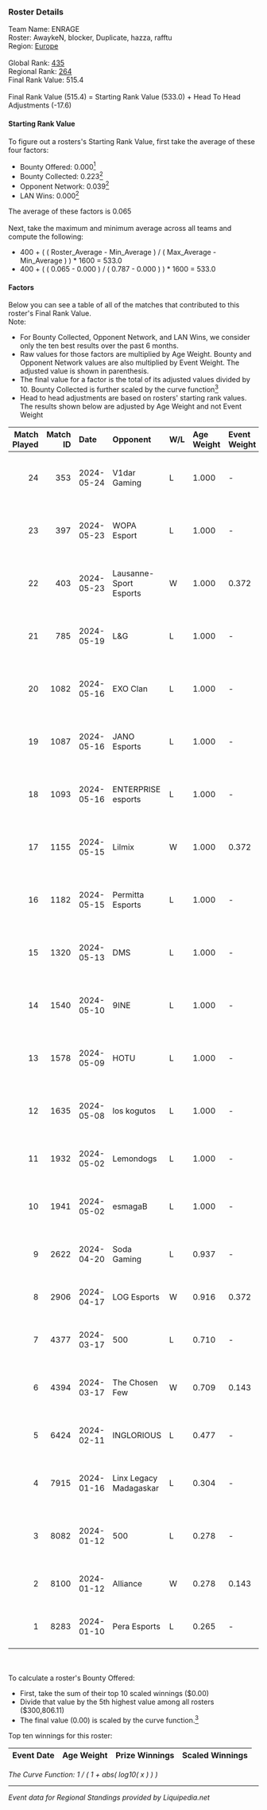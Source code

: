 ### Roster Details<br />
Team Name: ENRAGE<br />
Roster: AwaykeN, blocker, Duplicate, hazza, rafftu<br />
Region: [Europe]( ../standings_europe.md)<br />
<br />
Global Rank: [435](../standings_global.md)<br />
Regional Rank: [264]( ../standings_europe.md)<br />
Final Rank Value:  515.4<br />
<br />
Final Rank Value (515.4) = Starting Rank Value (533.0) + Head To Head Adjustments (-17.6)<br />

#### Starting Rank Value<br />
To figure out a rosters's Starting Rank Value, first take the average of these four factors:<br />
- Bounty Offered: 0.000[<sup>1</sup>](#table2)
- Bounty Collected: 0.223[<sup>2</sup>](#table1)
- Opponent Network: 0.039[<sup>2</sup>](#table1)
- LAN Wins: 0.000[<sup>2</sup>](#table1)

The average of these factors is 0.065<br />
<br />
Next, take the maximum and minimum average across all teams and compute the following:<br />
- 400 + ( ( Roster_Average - Min_Average ) / ( Max_Average - Min_Average ) ) * 1600 = 533.0
- 400 + ( ( 0.065 - 0.000 ) / ( 0.787 - 0.000 ) ) * 1600 = 533.0


#### Factors<br />
Below you can see a table of all of the matches that contributed to this roster's Final Rank Value.<br />
Note:<br />

- For Bounty Collected, Opponent Network, and LAN Wins, we consider only the ten best results over the past 6 months.
- Raw values for those factors are multiplied by Age Weight. Bounty and Opponent Network values are also multiplied by Event Weight. The adjusted value is shown in parenthesis.
- The final value for a factor is the total of its adjusted values divided by 10. Bounty Collected is further scaled by the curve function[<sup>3</sup>](#curveFunction)
- Head to head adjustments are based on rosters' starting rank values. The results shown below are adjusted by Age Weight and not Event Weight
<span id="table1"></span><br />


| Match Played | Match ID | Date       | Opponent               | W/L | Age Weight | Event Weight | Bounty Collected | Opponent Network | LAN Wins  | H2H Adj. | Roster                                        |
| -: | -: | :- | :- | :- | :- | :- | :- | :- | :- | -: | :- |
|           24 |      353 | 2024-05-24 | V1dar Gaming           | L   | 1.000      | -            | -                | -                | -         |    -4.80 | AwaykeN, blocker, Duplicate, hazza, rafftu    |
|           23 |      397 | 2024-05-23 | WOPA Esport            | L   | 1.000      | -            | -                | -                | -         |    -7.50 | AwaykeN, blocker, Duplicate, hazza, rafftu    |
|           22 |      403 | 2024-05-23 | Lausanne-Sport Esports | W   | 1.000      | 0.372        | 0.002 (0.001)    | 0.306 (0.114)    | 0 (0.000) |    23.99 | AwaykeN, blocker, Duplicate, hazza, rafftu    |
|           21 |      785 | 2024-05-19 | L&G                    | L   | 1.000      | -            | -                | -                | -         |    -5.46 | AwaykeN, blocker, Duplicate, hazza, Libido    |
|           20 |     1082 | 2024-05-16 | EXO Clan               | L   | 1.000      | -            | -                | -                | -         |    -4.08 | AwaykeN, blocker, Duplicate, hazza, rafftu    |
|           19 |     1087 | 2024-05-16 | JANO Esports           | L   | 1.000      | -            | -                | -                | -         |    -7.05 | AwaykeN, blocker, Duplicate, hazza, rafftu    |
|           18 |     1093 | 2024-05-16 | ENTERPRISE esports     | L   | 1.000      | -            | -                | -                | -         |    -2.93 | AwaykeN, blocker, Duplicate, hazza, rafftu    |
|           17 |     1155 | 2024-05-15 | Lilmix                 | W   | 1.000      | 0.372        | 0.006 (0.002)    | 0.593 (0.221)    | 0 (0.000) |    25.98 | AwaykeN, blocker, Duplicate, hazza, rafftu    |
|           16 |     1182 | 2024-05-15 | Permitta Esports       | L   | 1.000      | -            | -                | -                | -         |    -3.97 | AwaykeN, blocker, Duplicate, hazza, rafftu    |
|           15 |     1320 | 2024-05-13 | DMS                    | L   | 1.000      | -            | -                | -                | -         |    -2.83 | AwaykeN, blocker, Duplicate, hazza, rafftu    |
|           14 |     1540 | 2024-05-10 | 9INE                   | L   | 1.000      | -            | -                | -                | -         |   -16.25 | AwaykeN, blocker, Duplicate, Libido, rafftu   |
|           13 |     1578 | 2024-05-09 | HOTU                   | L   | 1.000      | -            | -                | -                | -         |    -4.33 | AwaykeN, blocker, Duplicate, hazza, rafftu    |
|           12 |     1635 | 2024-05-08 | los kogutos            | L   | 1.000      | -            | -                | -                | -         |    -3.32 | AwaykeN, blocker, Duplicate, hazza, rafftu    |
|           11 |     1932 | 2024-05-02 | Lemondogs              | L   | 1.000      | -            | -                | -                | -         |   -11.24 | dZ, hechtikal, siz, xelos, zeak               |
|           10 |     1941 | 2024-05-02 | esmagaB                | L   | 1.000      | -            | -                | -                | -         |    -5.42 | AwaykeN, blocker, Duplicate, hazza, rafftu    |
|            9 |     2622 | 2024-04-20 | Soda Gaming            | L   | 0.937      | -            | -                | -                | -         |   -13.55 | AwaykeN, blocker, Duplicate, niki1, rafftu    |
|            8 |     2906 | 2024-04-17 | LOG Esports            | W   | 0.916      | 0.372        | 0.000 (0.000)    | 0.024 (0.008)    | 0 (0.000) |    13.78 | fix, gbs, juliustbe, SlaxLer, v1ze            |
|            7 |     4377 | 2024-03-17 | 500                    | L   | 0.710      | -            | -                | -                | -         |    -3.42 | AwaykeN, blocker, Duplicate, niki1, rafftu    |
|            6 |     4394 | 2024-03-17 | The Chosen Few         | W   | 0.709      | 0.143        | 0.000 (0.000)    | 0.262 (0.027)    | 0 (0.000) |    18.64 | KalubeR, milky, shaiK, Skrimo, SPELLAN        |
|            5 |     6424 | 2024-02-11 | INGLORIOUS             | L   | 0.477      | -            | -                | -                | -         |    -3.38 | AwaykeN, blocker, Duplicate, niki1, rafftu    |
|            4 |     7915 | 2024-01-16 | Linx Legacy Madagaskar | L   | 0.304      | -            | -                | -                | -         |    -5.27 | dancer, fiction, kemi, masthead, Rezkiyy      |
|            3 |     8082 | 2024-01-12 | 500                    | L   | 0.278      | -            | -                | -                | -         |    -1.89 | dennyslaw, Patrick, Rainwaker, REDSTAR, SHiPZ |
|            2 |     8100 | 2024-01-12 | Alliance               | W   | 0.278      | 0.143        | 0.004 (0.000)    | 0.529 (0.021)    | 0 (0.000) |     7.59 | blocker, h4rn, hazza, niki1, rafftu           |
|            1 |     8283 | 2024-01-10 | Pera Esports           | L   | 0.265      | -            | -                | -                | -         |    -0.88 | blocker, h4rn, hazza, niki1, rafftu           |

<br />
<span id="table2"></span><br />
To calculate a roster's Bounty Offered:<br />

- First, take the sum of their top 10 scaled winnings ($0.00)
- Divide that value by the 5th highest value among all rosters ($300,806.11)
- The final value (0.00) is scaled by the curve function.[<sup>3</sup>](#curveFunction)

Top ten winnings for this roster:<br />

| Event Date | Age Weight | Prize Winnings | Scaled Winnings |
| :- | -: | :- | :- |


<span id="curveFunction"></span>_The Curve Function: 1 / ( 1 + abs( log10( x ) ) )_<br />

---
_Event data for Regional Standings provided by Liquipedia.net_<br />
